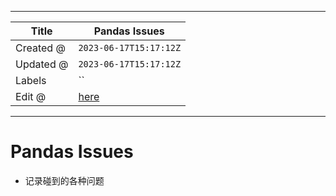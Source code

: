 -----

| Title     | Pandas Issues                                        |
| --------- | ---------------------------------------------------- |
| Created @ | `2023-06-17T15:17:12Z`                               |
| Updated @ | `2023-06-17T15:17:12Z`                               |
| Labels    | \`\`                                                 |
| Edit @    | [here](https://github.com/junxnone/xwiki/issues/262) |

-----

# Pandas Issues

  - 记录碰到的各种问题
